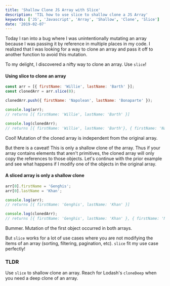 ```yaml
---
title: 'Shallow Clone JS Array with Slice'
description: 'TIL how to use slice to shallow clone a JS Array'
keywords: ['JS', 'Javascript', 'Array', 'Shallow', 'Clone', 'Slice']
date: '2019-02-07'
---
```


Today I ran into a bug where I was unintentionally mutating an array
because I was passing it by reference in multiple places in my code.
I realized that I was looking for a way to clone an array and pass it
off to another function to avoid this mutation.

To my delight, I discovered a nifty way to clone an array. Use `slice`!

#### Using slice to clone an array

```javascript
const arr = [{ firstName: 'Willie', lastName: 'Barth' }];
const clonedArr = arr.slice(0);

clonedArr.push({ firstName: 'Napolean', lastName: 'Bonaparte' });

console.log(arr);
// returns [{ firstName: 'Willie', lastName: 'Barth' }]

console.log(clonedArr);
// returns [{ firstName: 'Willie', lastName: 'Barth'}, { firstName: 'Napolean', lastName: 'Bonaparte' }]
```

Cool! Mutation of the cloned array is independent from the original array.

But there is a caveat! This is only a shallow clone of the array. Thus if your array contains elements
that aren't primitives, the cloned array will only copy the references to those objects. Let's continue
with the prior example and see what happens if I modify one of the objects in the original array.

#### A sliced array is only a shallow clone

```javascript
arr[0].firstName = 'Genghis';
arr[0].lastName = 'Khan';

console.log(arr);
// returns [{ firstName: 'Genghis', lastName: 'Khan' }]

console.log(clonedArr);
// returns [{ firstName: 'Genghis', lastName: 'Khan' }, { firstName: 'Napolean', lastName: 'Bonaparte' }]
```

Bummer. Mutation of the first object occurred in both arrays.

But `slice` works for a lot of use cases where you are not modifying the items of an array
(sorting, filtering, pagination, etc). `slice` fit my use case perfectly!

### TLDR

Use `slice` to shallow clone an array. Reach for Lodash's `cloneDeep` when you need a deep clone of an array.
